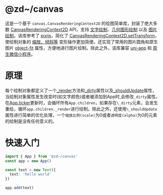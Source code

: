 # @zd~/canvas

这是一个基于 `canvas.CanvasRenderingContext2D` 的绘图简单库，封装了绝大多数 [CanvasRenderingContext2D](https://developer.mozilla.org/docs/Web/API/CanvasRenderingContext2D) API，支持 [文字绘制](https://github.com/zhuddan/canvas/blob/master/src/object/text.ts)、[几何图形绘制](https://github.com/zhuddan/canvas/blob/master/src/object/shape.ts) 以及 [图片绘制](https://github.com/zhuddan/canvas/blob/master/src/object/picture.ts)。该库参考了 [pixijs](https://pixijs.com/)，简化了 [CanvasRenderingContext2D.setTransform](https://developer.mozilla.org/zh-CN/docs/Web/API/CanvasRenderingContext2D/setTransform)，使绘制对象的 [缩放、倾斜等](https://github.com/zhuddan/canvas/blob/master/src/object/display.ts#L341) 变形操作更加简便。还实现了常用的图片圆角和原生图片 [object-fit](https://developer.mozilla.org/zh-CN/docs/Web/CSS/object-fit) 属性，方便地进行图片绘制。除此之外，该库兼容 [uni-app](https://www.dcloud.io/) 和 [原生微信小程序](https://developers.weixin.qq.com/miniprogram/dev/framework/)。

<!-- > [!NOTE]
> 这个库至少 -->

# 原理

每个绘制对象都定义了一个[\_render](https://github.com/zhuddan/canvas/blob/master/src/object/display.ts#L358)方法和[\_dirty](https://github.com/zhuddan/canvas/blob/master/src/object/display.ts#L103)属性以及[\_shouldUpdate](https://github.com/zhuddan/canvas/blob/master/src/object/display.ts#L97C16)属性，当绘制对象属性发生改变时(如文字颜色)或者被添加到App时,会修改`_dirty`属性。在[App.ticker](https://github.com/zhuddan/canvas/blob/master/src/app.ts#L257)更新时，会循环所有`App.children`，如果存在`\_dirty`元素，会发生重绘，循环`app.children._render`进行绘制。除此之外，还使用`\_shouldUpdate`属性进行简单的优化处理，一个`缩放比例(scale)`为0或者`透明度(alpha)`为0的元素的绘制是没有任何意义的。

# 快速入门

```ts
import { App } from '@zd~/canvas'
const app = new App()

const text = new Text({
  text: 'hello world'
})

app.add(text)
```
